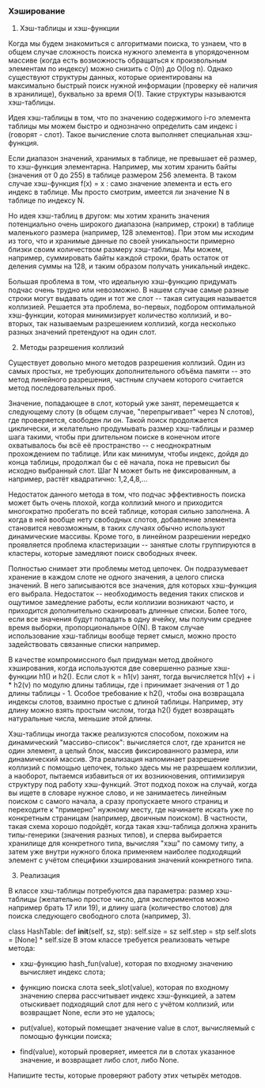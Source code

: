 ### Хэширование
1. Хэш-таблицы и хэш-функции

Когда мы будем знакомиться с алгоритмами поиска, то узнаем, что в общем случае сложность поиска нужного элемента в упорядоченном массиве (когда есть возможность обращаться к произвольным элементам по индексу) можно снизить с O(n) до O(log n). Однако существуют структуры данных, которые ориентированы на максимально быстрый поиск нужной информации (проверку её наличия в хранилище), буквально за время O(1). Такие структуры называются хэш-таблицы.

Идея хэш-таблицы в том, что по значению содержимого i-го элемента таблицы мы можем быстро и однозначно определить сам индекс i (говорят - слот). Такое вычисление слота выполняет специальная хэш-функция.

Если диапазон значений, хранимых в таблице, не превышает её размер, то хэш-функция элементарна. Например, мы хотим хранить байты (значения от 0 до 255) в таблице размером 256 элемента. В таком случае хэш-функция f(x) = x : само значение элемента и есть его индекс в таблице. Мы просто смотрим, имеется ли значение N в таблице по индексу N.

Но идея хэш-таблиц в другом: мы хотим хранить значения потенциально очень широкого диапазона (например, строки) в таблице маленького размера (например, 128 элементов). При этом мы исходим из того, что и хранимые данные по своей уникальности примерно близки своим количеством размеру хэш-таблицы. Мы можем, например, суммировать байты каждой строки, брать остаток от деления суммы на 128, и таким образом получать уникальный индекс.

Большая проблема в том, что идеальную хэш-функцию придумать подчас очень трудно или невозможно. В нашем случае самые разные строки могут выдавать один и тот же слот -- такая ситуация называется коллизией. Решается эта проблема, во-первых, подбором оптимальной хэш-функции, которая минимизирует количество коллизий, и во-вторых, так называемым разрешением коллизий, когда несколько разных значений претендуют на один слот.

2. Методы разрешения коллизий

Существует довольно много методов разрешения коллизий. Один из самых простых, не требующих дополнительного объёма памяти -- это метод линейного разрешения, частным случаем которого считается метод последовательных проб.

Значение, попадающее в слот, который уже занят, перемещается к следующему слоту (в общем случае, "перепрыгивает" через N слотов), где проверяется, свободен ли он. Такой поиск продолжается циклически, и желательно продумывать размер хэш-таблицы и размер шага такими, чтобы при длительном поиске в конечном итоге охватывалось бы всё её пространство -- с неоднократным прохождением по таблице. Или как минимум, чтобы индекс, дойдя до конца таблицы, продолжал бы с её начала, пока не превысил бы исходно выбранный слот. Шаг N может быть не фиксированным, а например, растёт квадратично: 1,2,4,8,...

Недостаток данного метода в том, что подчас эффективность поиска может быть очень плохой, когда коллизий много и приходится многократно пробегать по всей таблице, которая сильно заполнена. А когда в ней вообще нету свободных слотов, добавление элемента становится невозможным, в таких случаях обычно используют динамические массивы. Кроме того, в линейном разрешении нередко проявляется проблема кластеризации -- занятые слоты группируются в кластеры, которые замедляют поиск свободных ячеек.

Полностью снимает эти проблемы метод цепочек. Он подразумевает хранение в каждом слоте не одного значения, а целого списка значений. В него записываются все значения, для которых хэш-функция его выбрала. Недостаток -- необходимость ведения таких списков и ощутимое замедление работы, если коллизии возникают часто, и приходится дополнительно сканировать длинные списки. Более того, если все значения будут попадать в одну ячейку, мы получим среднее время выборки, пропорциональное O(N). В таком случае использование хэш-таблицы вообще теряет смысл, можно просто задействовать связанные списки например.

В качестве компромиссного был придуман метод двойного хэширования, когда используются две совершенно разные хэш-функции h1() и h2(). Если слот k = h1(v) занят, тогда вычисляется h1(v) + i * h2(v) по модулю длины таблицы, где i принимает значения от 1 до длины таблицы - 1. Особое требование к h2(), чтобы она возвращала индексы слотов, взаимно простые с длиной таблицы. Например, эту длину можно взять простым числом, тогда h2() будет возвращать натуральные числа, меньшие этой длины.

Хэш-таблицы иногда также реализуются способом, похожим на динамический "массиво-список": вычисляется слот, где хранится не один элемент, а целый блок, массив фиксированного размера, или динамический массив. Эта реализация напоминает разрешение коллизий с помощью цепочек, только здесь мы не разрешаем коллизии, а наоборот, пытаемся избавиться от их возникновения, оптимизируя структуру под работу хэш-функций. Этот подход похож на случай, когда вы ищете в словаре нужное слово, и не занимаетесь линейным поиском с самого начала, а сразу пропускаете много страниц и переходите к "примерно" нужному месту, где начинаете искать уже по конкретным страницам (например, двоичным поиском).
В частности, такая схема хорошо подойдёт, когда такая хэш-таблица должна хранить типы-генерики (значения разных типов), и сперва выбирается хранилище для конкретного типа, вычисляя "хэш" по самому типу, а затем уже внутри нужного блока применяем наиболее подходящий элемент с учётом специфики хэширования значений конкретного типа.

3. Реализация

В классе хэш-таблицы потребуются два параметра: размер хэш-таблицы (желательно простое число, для экспериментов можно например брать 17 или 19), и длину шага (количество слотов) для поиска следующего свободного слота (например, 3).

class HashTable:
    def __init__(self, sz, stp):
        self.size = sz
        self.step = stp
        self.slots = [None] * self.size
В этом классе требуется реализовать четыре метода:

- хэш-функцию hash_fun(value), которая по входному значению вычисляет индекс слота;

- функцию поиска слота seek_slot(value), которая по входному значению сперва рассчитывает индекс хэш-функцией, а затем отыскивает подходящий слот для него с учётом коллизий, или возвращает None, если это не удалось;

- put(value), который помещает значение value в слот, вычисляемый с помощью функции поиска;

- find(value), который проверяет, имеется ли в слотах указанное значение, и возвращает либо слот, либо None.

Напишите тесты, которые проверяют работу этих четырёх методов.